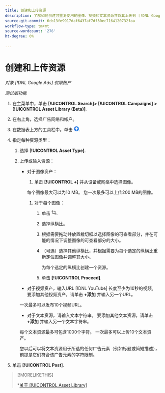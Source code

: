 ```yaml
---
title: 创建和上传资源
description: 了解如何创建可重复使用的图像、视频和文本资源并将其上传到 [!DNL Google Ads] 帐户级别的资产库。
source-git-commit: 6cb13fe9917daf6437af7df30ec7164120732faa
workflow-type: tm+mt
source-wordcount: '276'
ht-degree: 0%

---
```


# 创建和上传资源

*对象 [!DNL Google Ads] 仅限帐户*

*测试版功能*

1. 在主菜单中，单击 **[!UICONTROL Search]> [!UICONTROL Campaigns] >[!UICONTROL Asset Library (Beta)]**.

1. 在右上角，选择广告网络和帐户。

1. 在数据表上方的工具栏中，单击 ![上传](/help/search-social-commerce/assets/add.png "上传").

1. 指定每种资源类型：

   1. 选择 **[!UICONTROL Asset Type]**.

   1. 上传或输入资源：

      * 对于图像资产：

         1. 单击 **[!UICONTROL +]** 并从设备或网络中选择图像。

        每个图像最大可以为10 MB。 您一次最多可以上传200 MB的图像。

         1. 对于每个图像：

            1. 单击 ![裁切](/help/search-social-commerce/assets/crop.png "裁切").

            1. 选择纵横比。

            1. 根据需要拖动并放置裁切框以选择图像的可查看部分，并在可能的情况下调整图像的可查看部分的大小。

            1. （可选）选择其他纵横比，并根据需要为每个选定的纵横比重新定位图像并调整其大小。

               为每个选定的纵横比创建一个资源。

            1. 单击 **[!UICONTROL Proceed]**.

      * 对于视频资产，输入URL [!DNL YouTube] 长度至少为10秒的视频。 要添加其他视频资产，请单击 **+添加** 并输入另一个URL。

      一次最多可以发布10个视频URL。

      * 对于文本资源，请输入文本字符串。 要添加其他文本资源，请单击 **+添加** 并输入另一个文本字符串。

      每个文本资源最多可包含1000个字符。 一次最多可以上传10个文本资产。

      您以后可以将文本资源用于所选的任何广告元素（例如标题或简短描述），前提是它们符合该广告元素的字符限制。

1. 单击 **[!UICONTROL Post]**.

>[!MORELIKETHIS]
>
>*[关于 [!UICONTROL Asset Library]](asset-library-about.md)
